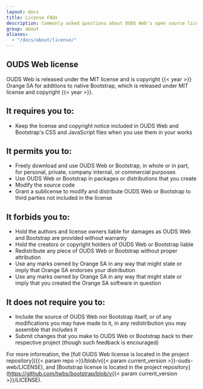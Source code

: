 ```yaml
---
layout: docs
title: License FAQs
description: Commonly asked questions about OUDS Web's open source license.
group: about
aliases:
  - "/docs/about/license/"
---
```


## OUDS Web license

OUDS Web is released under the MIT license and is copyright {{< year >}} Orange SA for additions to native Bootstrap, which is released under MIT license and copyright {{< year >}}.

## It requires you to:

- Keep the license and copyright notice included in OUDS Web and Bootstrap's CSS and JavaScript files when you use them in your works

## It permits you to:

- Freely download and use OUDS Web or Bootstrap, in whole or in part, for personal, private, company internal, or commercial purposes
- Use OUDS Web or Bootstrap in packages or distributions that you create
- Modify the source code
- Grant a sublicense to modify and distribute OUDS Web or Bootstrap to third parties not included in the license

## It forbids you to:

- Hold the authors and license owners liable for damages as OUDS Web and Bootstrap are provided without warranty
- Hold the creators or copyright holders of OUDS Web or Bootstrap liable
- Redistribute any piece of OUDS Web or Bootstrap without proper attribution
- Use any marks owned by Orange SA in any way that might state or imply that Orange SA endorses your distribution
- Use any marks owned by Orange SA in any way that might state or imply that you created the Orange SA software in question

## It does not require you to:

- Include the source of OUDS Web nor Bootstrap itself, or of any modifications you may have made to it, in any redistribution you may assemble that includes it
- Submit changes that you make to OUDS Web or Bootstrap back to their respective project (though such feedback is encouraged)

For more information, the [full OUDS Web license is located in the project repository]({{< param repo >}}/blob/v{{< param current_version >}}-ouds-web/LICENSE), and [Bootstrap license is located in the project repository](https://github.com/twbs/bootstrap/blob/v{{< param current_version >}}/LICENSE).
